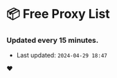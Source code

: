 # :package: Free Proxy List
### Updated every 15 minutes.

- Last updated: `2024-04-29 18:47`

:heart:
